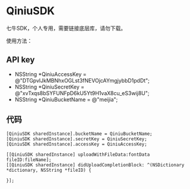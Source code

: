QiniuSDK
========

七牛SDK，个人专用，需要链接底层库，请勿下载。


使用方法：

API key
-----------
* NSString *QiniuAccessKey = @"DTGpvlJkMBNhxOGLst3fNEVOjcAYmgjybbD1pdDt";
* NSString *QiniuSecretKey = @"xvTxqs8bSYFUNFpD6kU5Yt9H1vaX8cu_eS3wij8U";
* NSString *QiniuBucketName = @"meijia";


代码
------------
	[QiniuSDK sharedInstance].bucketName = QiniuBucketName;
	[QiniuSDK sharedInstance].secretKey = QiniuSecretKey;
	[QiniuSDK sharedInstance].accessKey = QiniuAccessKey;
	
	[[QiniuSDK sharedInstance] uploadWithFileData:fontData fileID:fileName];
	[[QiniuSDK sharedInstance] didUploadCompletionBlock: ^(NSDictionary 	*dictionary, NSString *fileID) {

	}];
